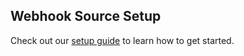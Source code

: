 ## Webhook Source Setup

Check out our [setup guide](https://docs.buildable.dev/) to learn how to get started.